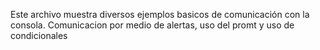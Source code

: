 Este archivo muestra diversos ejemplos basicos de comunicación con la consola. Comunicacion por medio de alertas, uso del promt y uso de condicionales


